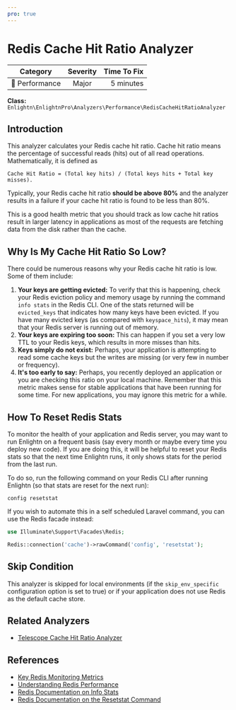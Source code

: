 ```yaml
---
pro: true
---
```


# Redis Cache Hit Ratio Analyzer <Badge text="PRO" type="tip"/>

| Category       | Severity   | Time To Fix  |
| -------------  |:----------:| ------------:|
| :rocket: Performance | Major | 5 minutes  |

**Class:** `Enlightn\EnlightnPro\Analyzers\Performance\RedisCacheHitRatioAnalyzer`

## Introduction

This analyzer calculates your Redis cache hit ratio. Cache hit ratio means the percentage of successful reads (hits) out of all read operations. Mathematically, it is defined as 

```
Cache Hit Ratio = (Total key hits) / (Total keys hits + Total key misses).
```

Typically, your Redis cache hit ratio **should be above 80%** and the analyzer results in a failure if your cache hit ratio is found to be less than 80%.

This is a good health metric that you should track as low cache hit ratios result in larger latency in applications as most of the requests are fetching data from the disk rather than the cache.

## Why Is My Cache Hit Ratio So Low?

There could be numerous reasons why your Redis cache hit ratio is low. Some of them include:

1. **Your keys are getting evicted:** To verify that this is happening, check your Redis eviction policy and memory usage by running the command `info stats` in the Redis CLI. One of the stats returned will be `evicted_keys` that indicates how many keys have been evicted. If you have many evicted keys (as compared with `keyspace_hits`), it may mean that your Redis server is running out of memory.
2. **Your keys are expiring too soon:** This can happen if you set a very low TTL to your Redis keys, which results in more misses than hits.
3. **Keys simply do not exist:** Perhaps, your application is attempting to read some cache keys but the writes are missing (or very few in number or frequency).
4. **It's too early to say:** Perhaps, you recently deployed an application or you are checking this ratio on your local machine. Remember that this metric makes sense for stable applications that have been running for some time. For new applications, you may ignore this metric for a while.

## How To Reset Redis Stats

To monitor the health of your application and Redis server, you may want to run Enlightn on a frequent basis (say every month or maybe every time you deploy new code). If you are doing this, it will be helpful to reset your Redis stats so that the next time Enlightn runs, it only shows stats for the period from the last run.

To do so, run the following command on your Redis CLI after running Enlightn (so that stats are reset for the next run):

```
config resetstat
```

If you wish to automate this in a self scheduled Laravel command, you can use the Redis facade instead:

```php
use Illuminate\Support\Facades\Redis;

Redis::connection('cache')->rawCommand('config', 'resetstat');
```

## Skip Condition

This analyzer is skipped for local environments (if the `skip_env_specific` configuration option is set to true) or if your application does not use Redis as the default cache store.

## Related Analyzers

- [Telescope Cache Hit Ratio Analyzer](telescope-cache-hit-ratio-analyzer.html)

## References

- [Key Redis Monitoring Metrics](https://scalegrid.io/blog/6-crucial-redis-monitoring-metrics/)
- [Understanding Redis Performance](https://blog.newrelic.com/product-news/redis-performance-metrics/)
- [Redis Documentation on Info Stats](https://redis.io/commands/info)
- [Redis Documentation on the Resetstat Command](https://redis.io/commands/config-resetstat)